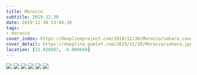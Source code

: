 ```yaml
---
title: Morocco
subtitle: 2019.12.30
date: 2019-12-30 13:04:10
tags:
- morocco
cover_index: https://deeplineproject.com/2019/12/30/Morocco/sahara_cover.jpg
cover_detail: https://deepline.gumlet.com/2019/12/30/Morocco/sahara.jpg
location: [31.428967, -6.969669]
---
```


![](https://deeplineproject.com/2019/12/30/Morocco/nolaunch.jpg?format=auto&width=2000)
![](https://deeplineproject.com/2019/12/30/Morocco/nigel.jpg?format=auto&width=2000)
![](https://deeplineproject.com/2019/12/30/Morocco/advancecamel.jpg?format=auto&width=2000)
![](https://deeplineproject.com/2019/12/30/Morocco/castle.jpg?format=auto&width=2000)
![](https://deeplineproject.com/2019/12/30/Morocco/sahara.jpg?format=auto&width=2000)
![](https://deeplineproject.com/2019/12/30/Morocco/sunset.jpg?format=auto&width=2000)
